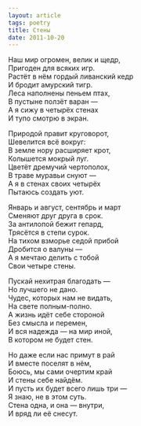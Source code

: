 ```yaml
---
layout: article
tags: poetry
title: Стены
date: 2011-10-20
---
```


Наш мир огромен, велик и щедр,<br>
Пригоден для всяких игр.<br>
Растёт в нём гордый ливанский кедр<br>
И бродит амурский тигр.<br>
Леса наполнены пеньем птах,<br>
В пустыне ползёт варан —<br>
А я сижу в четырёх стенах<br>
И тупо смотрю в экран.<br>

Природой правит круговорот,<br>
Шевелится всё вокруг:<br>
В земле нору расширяет крот,<br>
Колышется мокрый луг.<br>
Цветёт дремучий чертополох,<br>
В траве муравьи снуют —<br>
А я в стенах своих четырёх<br>
Пытаюсь создать уют.<br>

Январь и август, сентябрь и март<br>
Сменяют друг друга в срок.<br>
За антилопой бежит гепард,<br>
Трясётся в степи сурок.<br>
На тихом взморье седой прибой<br>
Дробится о валуны —<br>
А я мечтаю делить с тобой<br>
Свои четыре стены.<br>

Пускай нехитрая благодать —<br>
Но лучшего не дано.<br>
Чудес, которых нам не видать,<br>
На свете полным-полно.<br>
А жизнь идёт себе стороной<br>
Без смысла и перемен,<br>
И вся надежда — на мир иной,<br>
В котором не будет стен.<br>

Но даже если нас примут в рай<br>
И вместе поселят в нём,<br>
Боюсь, мы сами очертим край<br>
И стены себе найдём.<br>
И пусть их будет всего лишь три —<br>
Я знаю, не в этом суть.<br>
Стена одна, и она — внутри,<br>
И вряд ли её снесут.
